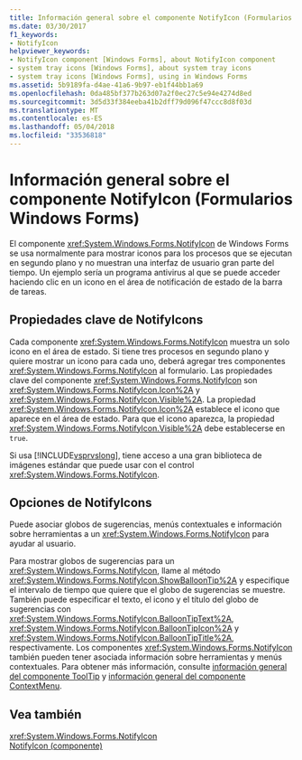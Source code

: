 ```yaml
---
title: Información general sobre el componente NotifyIcon (Formularios Windows Forms)
ms.date: 03/30/2017
f1_keywords:
- NotifyIcon
helpviewer_keywords:
- NotifyIcon component [Windows Forms], about NotifyIcon component
- system tray icons [Windows Forms], about system tray icons
- system tray icons [Windows Forms], using in Windows Forms
ms.assetid: 5b9189fa-d4ae-41a6-9b97-eb1f44bb1a69
ms.openlocfilehash: 0da485bf377b263d07a2f0ec27c5e94e4274d8ed
ms.sourcegitcommit: 3d5d33f384eeba41b2dff79d096f47ccc8d8f03d
ms.translationtype: MT
ms.contentlocale: es-ES
ms.lasthandoff: 05/04/2018
ms.locfileid: "33536818"
---
```

# <a name="notifyicon-component-overview-windows-forms"></a>Información general sobre el componente NotifyIcon (Formularios Windows Forms)
El componente <xref:System.Windows.Forms.NotifyIcon> de Windows Forms se usa normalmente para mostrar iconos para los procesos que se ejecutan en segundo plano y no muestran una interfaz de usuario gran parte del tiempo. Un ejemplo sería un programa antivirus al que se puede acceder haciendo clic en un icono en el área de notificación de estado de la barra de tareas.  
  
## <a name="key-properties-of-notifyicons"></a>Propiedades clave de NotifyIcons  
 Cada componente <xref:System.Windows.Forms.NotifyIcon> muestra un solo icono en el área de estado. Si tiene tres procesos en segundo plano y quiere mostrar un icono para cada uno, deberá agregar tres componentes <xref:System.Windows.Forms.NotifyIcon> al formulario. Las propiedades clave del componente <xref:System.Windows.Forms.NotifyIcon> son <xref:System.Windows.Forms.NotifyIcon.Icon%2A> y <xref:System.Windows.Forms.NotifyIcon.Visible%2A>. La propiedad <xref:System.Windows.Forms.NotifyIcon.Icon%2A> establece el icono que aparece en el área de estado. Para que el icono aparezca, la propiedad <xref:System.Windows.Forms.NotifyIcon.Visible%2A> debe establecerse en `true`.  
  
 Si usa [!INCLUDE[vsprvslong](../../../../includes/vsprvslong-md.md)], tiene acceso a una gran biblioteca de imágenes estándar que puede usar con el control <xref:System.Windows.Forms.NotifyIcon>.  
  
## <a name="notifyicons-options"></a>Opciones de NotifyIcons  
 Puede asociar globos de sugerencias, menús contextuales e información sobre herramientas a un <xref:System.Windows.Forms.NotifyIcon> para ayudar al usuario.  
  
 Para mostrar globos de sugerencias para un <xref:System.Windows.Forms.NotifyIcon>, llame al método <xref:System.Windows.Forms.NotifyIcon.ShowBalloonTip%2A> y especifique el intervalo de tiempo que quiere que el globo de sugerencias se muestre. También puede especificar el texto, el icono y el título del globo de sugerencias con <xref:System.Windows.Forms.NotifyIcon.BalloonTipText%2A>, <xref:System.Windows.Forms.NotifyIcon.BalloonTipIcon%2A> y <xref:System.Windows.Forms.NotifyIcon.BalloonTipTitle%2A>, respectivamente. Los componentes <xref:System.Windows.Forms.NotifyIcon> también pueden tener asociada información sobre herramientas y menús contextuales. Para obtener más información, consulte [información general del componente ToolTip](../../../../docs/framework/winforms/controls/tooltip-component-overview-windows-forms.md) y [información general del componente ContextMenu](../../../../docs/framework/winforms/controls/contextmenu-component-overview-windows-forms.md).  
  
## <a name="see-also"></a>Vea también  
 <xref:System.Windows.Forms.NotifyIcon>  
 [NotifyIcon (componente)](../../../../docs/framework/winforms/controls/notifyicon-component-windows-forms.md)
